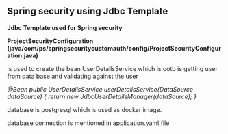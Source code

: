 ## Spring security using Jdbc Template



**Jdbc Template used for Spring security**


**ProjectSecurityConfiguration  (java/com/ps/springsecuritycustomauth/config/ProjectSecurityConfiguration.java)**

is used to create the bean UserDetailsService which is ootb is getting user from data base and validating against the user 


_@Bean
public UserDetailsService userDetailsService(DataSource dataSource) {
return new JdbcUserDetailsManager(dataSource);
}_

database is postgresql which is used as docker image.

database connection is mentioned in application.yaml file




